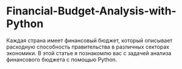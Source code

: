 # Financial-Budget-Analysis-with-Python
Каждая страна имеет финансовый бюджет, который описывает расходную способность правительства в различных секторах экономики. В этой статье я познакомлю вас с задачей анализа финансового бюджета с помощью Python.
